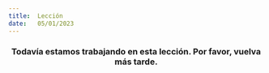 ```yaml
---
title:  Lección
date:   05/01/2023
---
```


### <center>Todavía estamos trabajando en esta lección. Por favor, vuelva más tarde.</center>